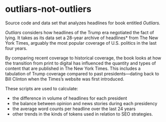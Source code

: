 # outliars-not-outliers
Source code and data set that analyzes headlines for book entitled <em>Outliars.</em>

<em>Outliars</em> considers how headlines of the Trump era negotiated the fact of lying. It takes as its data set a 28-year 
archive of headlines* from The New York Times, arguably the most popular coverage of U.S. politics in the last four years. 

By comparing recent coverage to historical coverage, the book looks at how the transition from print to digital has influenced the quantity and types of content that are published in The New York Times. This includes a tabulation of Trump coverage compared to past presidents—dating back to Bill Clinton when the Times’s website was first introduced. 

These scripts are used to calculate:
<ul>
<li>the difference in volume of headlines for each president</li>
<li>the balance between opinion and news stories during each presidency</li>
<li>the average word counts per headline over the last 24 years</li>
<li>other trends in the kinds of tokens used in relation to SEO strategies.</li>
</ul>